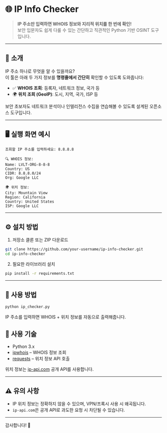 # 🌐 IP Info Checker

> **IP 주소만 입력하면 WHOIS 정보와 지리적 위치를 한 번에 확인!**  
> 보안 입문자도 쉽게 다룰 수 있는 간단하고 직관적인 Python 기반 OSINT 도구입니다.

---

## 🧠 소개

IP 주소 하나로 무엇을 알 수 있을까요?  
이 툴은 아래 두 가지 정보를 **명령줄에서 간단히** 확인할 수 있도록 도와줍니다:

- ✅ **WHOIS 조회**: 등록자, 네트워크 정보, 국가 등
- 🌍 **위치 조회 (GeoIP)**: 도시, 지역, 국가, ISP 등

보안 초보자도 네트워크 분석이나 인텔리전스 수집을 연습해볼 수 있도록 설계된 오픈소스 도구입니다.

---

## 🖥️ 실행 화면 예시

```
조회할 IP 주소를 입력하세요: 8.8.8.8

🔍 WHOIS 정보:
Name: LVLT-ORG-8-8-8
Country: US
CIDR: 8.8.8.0/24
Org: Google LLC

🌍 위치 정보:
City: Mountain View
Region: California
Country: United States
ISP: Google LLC
```

---

## ⚙️ 설치 방법

1. 저장소 클론 또는 ZIP 다운로드

```bash
git clone https://github.com/your-username/ip-info-checker.git
cd ip-info-checker
```

2. 필요한 라이브러리 설치

```bash
pip install -r requirements.txt
```

---

## 🚀 사용 방법

```bash
python ip_checker.py
```

IP 주소를 입력하면 WHOIS + 위치 정보를 자동으로 출력해줍니다.


## 🔧 사용 기술

- Python 3.x
- [ipwhois](https://pypi.org/project/ipwhois/) – WHOIS 정보 조회
- [requests](https://pypi.org/project/requests/) – 위치 정보 API 호출

위치 정보는 [ip-api.com](http://ip-api.com) 공개 API를 사용합니다.

---

## ⚠️ 유의 사항

- IP 위치 정보는 정확하지 않을 수 있으며, VPN/프록시 사용 시 왜곡됩니다.
- `ip-api.com`은 공개 API로 과도한 요청 시 차단될 수 있습니다.



---

감사합니다! 🫡